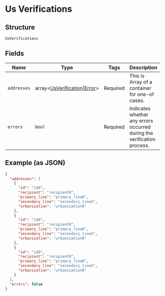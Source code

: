 
# Us Verifications

## Structure

`UsVerifications`

## Fields

| Name | Type | Tags | Description | Getter | Setter |
|  --- | --- | --- | --- | --- | --- |
| `addresses` | array<[UsVerification](../../doc/models/us-verification.md)\|[Error](../../doc/models/error.md)> | Required | This is Array of a container for one-of cases. | getAddresses(): array | setAddresses(array addresses): void |
| `errors` | `bool` | Required | Indicates whether any errors occurred during the verification process. | getErrors(): bool | setErrors(bool errors): void |

## Example (as JSON)

```json
{
  "addresses": [
    {
      "id": "id8",
      "recipient": "recipient0",
      "primary_line": "primary_line8",
      "secondary_line": "secondary_line4",
      "urbanization": "urbanization0"
    },
    {
      "id": "id8",
      "recipient": "recipient0",
      "primary_line": "primary_line8",
      "secondary_line": "secondary_line4",
      "urbanization": "urbanization0"
    },
    {
      "id": "id8",
      "recipient": "recipient0",
      "primary_line": "primary_line8",
      "secondary_line": "secondary_line4",
      "urbanization": "urbanization0"
    }
  ],
  "errors": false
}
```

